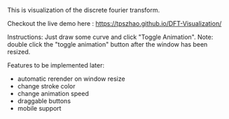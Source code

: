This is visualization of the discrete fourier transform.

Checkout the live demo here : https://tpszhao.github.io/DFT-Visualization/

Instructions: 
Just draw some curve and click "Toggle Animation". Note: double click the "toggle animation" button after the window has been resized. 

Features to be implemented later:
- automatic rerender on window resize
- change stroke color
- change animation speed
- draggable buttons
- mobile support
